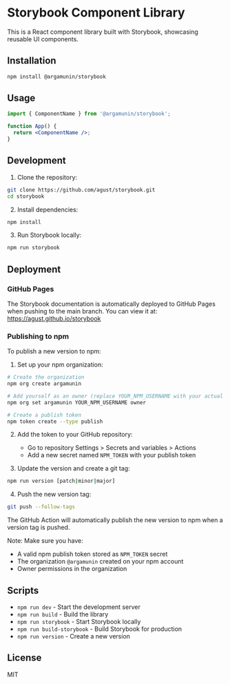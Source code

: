# Storybook Component Library

This is a React component library built with Storybook, showcasing reusable UI components.

## Installation

```bash
npm install @argamunin/storybook
```

## Usage

```jsx
import { ComponentName } from '@argamunin/storybook';

function App() {
  return <ComponentName />;
}
```

## Development

1. Clone the repository:
```bash
git clone https://github.com/agust/storybook.git
cd storybook
```

2. Install dependencies:
```bash
npm install
```

3. Run Storybook locally:
```bash
npm run storybook
```

## Deployment

### GitHub Pages

The Storybook documentation is automatically deployed to GitHub Pages when pushing to the main branch.
You can view it at: https://agust.github.io/storybook

### Publishing to npm

To publish a new version to npm:

1. Set up your npm organization:
```bash
# Create the organization
npm org create argamunin

# Add yourself as an owner (replace YOUR_NPM_USERNAME with your actual npm username)
npm org set argamunin YOUR_NPM_USERNAME owner

# Create a publish token
npm token create --type publish
```

2. Add the token to your GitHub repository:
   - Go to repository Settings > Secrets and variables > Actions
   - Add a new secret named `NPM_TOKEN` with your publish token

3. Update the version and create a git tag:
```bash
npm run version [patch|minor|major]
```

4. Push the new version tag:
```bash
git push --follow-tags
```

The GitHub Action will automatically publish the new version to npm when a version tag is pushed.

Note: Make sure you have:
- A valid npm publish token stored as `NPM_TOKEN` secret
- The organization `@argamunin` created on your npm account
- Owner permissions in the organization

## Scripts

- `npm run dev` - Start the development server
- `npm run build` - Build the library
- `npm run storybook` - Start Storybook locally
- `npm run build-storybook` - Build Storybook for production
- `npm run version` - Create a new version

## License

MIT
